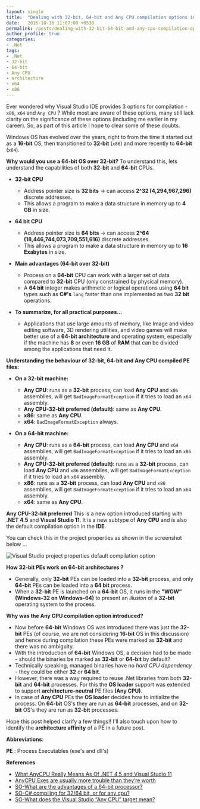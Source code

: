 ```yaml
---
layout: single
title:  "Dealing with 32-bit, 64-bit and Any CPU compilation options in .Net"
date:   2016-10-16 11:07:00 +0530
permalink: /posts/dealing-with-32-bit-64-bit-and-any-cpu-compilation-options-in-net/
author_profile: true
categories: 
- .Net
tags:
- .Net
- 32-bit
- 64-bit
- Any CPU
- architecture
- x64
- x86
---
```


<a href="https://www.codeproject.com/script/Articles/BlogFeedList.aspx?amid=4854419" rel="tag" style="display:none">CodeProject</a>

Ever wondered why Visual Studio IDE provides 3 options for compilation - `x86`, `x64` and `Any CPU` ?
While most are aware of these options, many still lack clarity on the significance of these options (including me earlier in my career). So, as part of this article I hope to clear some of these doubts.

Windows OS has evolved over the years, right to from the time it started out as a **16-bit** OS, then transitioned to **32-bit** (`x86`) and more recently to **64-bit** (`x64`).

**Why would you use a 64-bit OS over 32-bit?**
To understand this, lets understand the capabilities of both **32-bit** and **64-bit** CPUs.

* **32-bit CPU**
	* Address pointer size is **32 bits** -> can access **2^32 (4,294,967,296)** discrete addresses.
	* This allows a program to make a data structure in memory up to **4 GB** in size.

* **64 bit CPU** 
	* Address pointer size is **64 bits** -> can access **2^64 (18,446,744,073,709,551,616)** discrete addresses.
	* This allows a program to make a data structure in memory up to **16 Exabytes** in size.

* **Main advantages (64-bit over 32-bit)**
	* Process on a **64-bit** CPU can work with a larger set of data compared to **32-bit** CPU (only constrained by physical memory).
	* A **64 bit** integer makes arithmetic or logical operations using **64 bit** types such as **C#'s** `long` faster than one implemented as two **32 bit** operations. 

* **To summarize, for all practical purposes...**
	* Applications that use large amounts of memory, like Image and video editing software, 3D rendering utilities, and video games will make better use of a **64-bit architecture** and operating system, especially if the machine has **8** or even **16 GB** of **RAM** that can be divided among the applications that need it.


**Understanding the behaviour of 32-bit, 64-bit and Any CPU compiled PE files:**  
 
  * **On a 32-bit machine:**  
	* **Any CPU**: runs as a **32-bit** process, can load **Any CPU** and `x86` assemblies, will get `BadImageFormatException` if it tries to load an `x64` assembly.
	* **Any CPU-32-bit preferred (default)**: same as **Any CPU**.
	* **x86**: same as **Any CPU**.
	* **x64**: `BadImageFormatException` always.

  * **On a 64-bit machine:**  
	* **Any CPU**: runs as a **64-bit** process, can load **Any CPU** and `x64` assemblies, will get `BadImageFormatException` if it tries to load an `x86` assembly.
	* **Any CPU-32-bit preferred (default)**: runs as a **32-bit** process, can load **Any CPU** and `x86` assemblies, will get `BadImageFormatException` if it tries to load an `x64` assembly.
	* **x86**: runs as a **32-bit** process, can load **Any CPU** and `x86` assemblies, will get `BadImageFormatException` if it tries to load an `x64` assembly.
	* **x64**: same as **Any CPU**.

**Any CPU-32-bit preferred**
This is a new option introduced starting with **.NET 4.5** and **Visual Studio 11**. It is a new subtype of **Any CPU** and is also the default compilation option in the **IDE**.

You can check this in the project properties as shown in the screenshot below ...

![Visual Studio project properties default compilation option]({{site.url}}/assets/images/blogs/AnyCPU32bitpreferred.jpg)

**How 32-bit PEs work on 64-bit architectures ?**  

  * Generally, only **32-bit** PEs can be loaded into a **32-bit** process, and only **64-bit** PEs can be loaded into a **64 bit** process.  
  * When a **32-bit** PE is launched on a **64-bit** OS, it runs in the **"WOW”** **(Windows-32 on Windows-64)** to present an *illusion* of a **32-bit** operating system to the process.  

**Why was the Any CPU compilation option introduced?**  

  * Now before **64-bit** Windows OS was introduced there was just the **32-bit** PEs (of course, we are not considering **16-bit** OS in this discussion) and hence during compilation these PEs were marked as **32-bit** and there was no ambiguity.  
  * With the introduction of **64-bit** Windows OS, a decision had to be made - should the binaries be marked as **32-bit** or **64-bit** by default?  
  * Technically speaking, managed binaries have no *hard CPU dependency* - they could be either **32** or **64 bit**.
  * However, there was a way required to reuse .Net libraries from both **32-bit** and **64-bit** processes. For this the **OS loader** support was extended to support **architecture-neutral** PE files **(Any CPU)**.  
  * In case of **Any CPU** PEs the **OS loader** decides how to initialize the process. On **64-bit** OS's they are run as **64-bit** processes, and on **32-bit** OS's they are run as **32-bit** processes.


Hope this post helped clarify a few things!!
I'll also touch upon how to identify the **architecture affinity** of a PE in a future post.


**Abbreviations**:

  **PE** : Process Executables (exe's and dll's)

**References**  

  * [What AnyCPU Really Means As Of .NET 4.5 and Visual Studio 11](http://blogs.microsoft.co.il/sasha/2012/04/04/what-anycpu-really-means-as-of-net-45-and-visual-studio-11/)
  * [AnyCPU Exes are usually more trouble than they’re worth](https://blogs.msdn.microsoft.com/rmbyers/2009/06/09/anycpu-exes-are-usually-more-trouble-than-theyre-worth/)
  * [SO-What are the advantages of a 64-bit processor?](http://stackoverflow.com/questions/607322/what-are-the-advantages-of-a-64-bit-processor)
  * [SO-C# compiling for 32/64 bit, or for any cpu?](http://stackoverflow.com/questions/5229768/c-sharp-compiling-for-32-64-bit-or-for-any-cpu)
  * [SO-What does the Visual Studio “Any CPU” target mean?](http://stackoverflow.com/questions/516730/what-does-the-visual-studio-any-cpu-target-mean)
